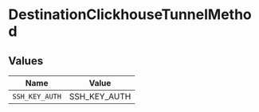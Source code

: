 # DestinationClickhouseTunnelMethod


## Values

| Name           | Value          |
| -------------- | -------------- |
| `SSH_KEY_AUTH` | SSH_KEY_AUTH   |